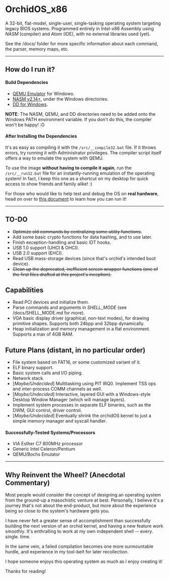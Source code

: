 # OrchidOS_x86
A 32-bit, flat-model, single-user, single-tasking operating system targeting legacy BIOS systems.
Programmed entirely in Intel-x86 Assembly using _NASM_ (compiler) and _Atom_ (IDE), with no external libraries used (yet).

See the /docs/ folder for more specific information about each command, the parser, memory maps, etc.

---

## How do I run it?
#### Build Dependencies
- [QEMU Emulator](https://qemu.weilnetz.de/w64/) for Windows.
- [NASM v2.14+](http://www.nasm.us/pub/nasm/releasebuilds/2.14rc0/), under the Windows directories.
- [DD for Windows](http://www.chrysocome.net/dd).

**NOTE**: The NASM, QEMU, and DD directories need to be added onto the Windows PATH environment variable. If you don't do this, the compiler won't be happy! :O

#### After Installing the Dependencies
It's as easy as compiling it with the `/src/__compile32.bat` file. If it throws errors, try running it with Administrator privileges. The compiler script itself offers a way to emulate the system with QEMU.

To use the image **without having to compile it again**, run the `/src/__run32.bat` file for an instantly-running emulation of the operating system! In fact, I keep this one as a shortcut on my desktop for quick access to show friends and family alike! :)

For those who would like to help test and debug the OS on **real hardware**, head on over to [this document](https://github.com/ZacharyPuhl/OrchidOS_x86/blob/master/docs/BUILD_AND_RUN.md) to learn how you can run it!

---

## TO-DO
- ~~Optimize old commands by centralizing some utility functions.~~
- Add some basic crypto functions for data hashing, and to use later.
- Finish exception-handling and basic IDT hooks.
- USB 1.0 support (UHCI & OHCI).
- USB 2.0 support (EHCI).
- Read USB mass-storage devices (since that's orchid's intended boot device).
- ~~Clean up the deprecated, inefficient screen wrapper functions (one of the first files drafted at this project's inception).~~



## Capabilities
- Read PCI devices and initialize them.
- Parse commands and arguments in _SHELL_MODE_ (see /docs/SHELL_MODE.md for more).
- VGA basic display driver (graphical, non-text modes), for drawing primitive shapes. Supports both 24bpp and 32bpp dynamically.
- Heap initialization and memory management in a flat environment. Supports a max of 4GB RAM.



## Future Plans (distant, in no particular order)
- File system based on FAT16, or some customized variant of it.
- ELF binary support.
- Basic system calls and I/O piping.
- Network stack.
- [_Maybe/Undecided_] Multitasking using PIT IRQ0. Implement TSS ops and inter-process COMM channels as well.
- [_Maybe/Undecided_] Interactive, layered GUI with a Windows-style Desktop Window Manager (which will manage layers).
- Implement system processes in separate ELF binaries, such as the DWM, GUI control, driver control.
- [_Maybe/Undecided_] Eventually shrink the orchidOS kernel to just a simple memory manager and syscall handler.

#### Successfully-Tested Systems/Processors
- VIA Esther C7 800MHz processor
- Generic Intel Celeron/Pentium
- QEMU/Bochs Emulator

---

## Why Reinvent the Wheel? (Anecdotal Commentary)
Most people would consider the concept of designing an operating system from the ground-up a masochistic venture at best.
Personally, I believe it's a journey that's not about the end-product, but more about the experience being so close to the system's hardware gets you.

I have never felt a greater sense of accomplishment than successfully building the next version of an orchid kernel, and having a new feature work smoothly. It's enthralling to work at my own independent shell -- every. single. time.

In the same vein, a failed compilation becomes one more surmountable hurdle, and experience in my tool-belt for later recollection.

I hope someone enjoys this operating system as much as I enjoy creating it!

Thanks for reading!
